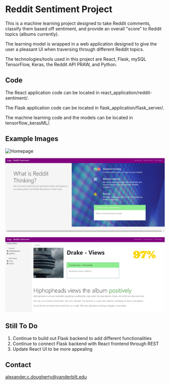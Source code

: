 # Reddit Sentiment Project

This is a machine learning project designed to take Reddit comments, classify them based off sentiment, and provide an overall "score" to Reddit topics (albums currently).

The learning model is wrapped in a web application designed to give the user a pleasant UI when traversing through different Reddit topics.

The technologies/tools used in this project are React, Flask, mySQL TensorFlow, Keras, the Reddit API PRAW, and Python.

## Code

The React application code can be located in react_application/reddit-sentiment/.

The Flask application code can be located in flask_application/flask_server/.

The machine learning code and the models can be located in tensorflow_kerasML/.

## Example Images
![Homepage](HHHImage.JPG)

![HipHopHeads Overview](homepageimg.JPG)

![HipHopHeads Album](specificalbumimg.JPG)

## Still To Do

1. Continue to build out Flask backend to add different functionalities
2. Continue to connect Flask backend with React frontend through REST
3. Update React UI to be more appealing

## Contact

alexander.c.dougherty@vanderbilt.edu
